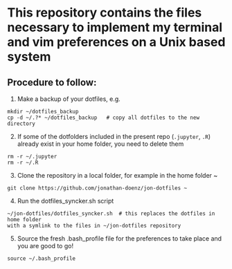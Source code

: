 # This repository contains the files necessary to implement my terminal and vim preferences on a Unix based system

## Procedure to follow:
1) Make a backup of your dotfiles, e.g.
```
mkdir ~/dotfiles_backup
cp -d ~/.?* ~/dotfiles_backup 	# copy all dotfiles to the new directory
```

2) If some of the dotfolders included in the present repo (`.jupyter`, `.R`) already exist in your home folder, you need to delete them
```
rm -r ~/.jupyter
rm -r ~/.R
```

3) Clone the repository in a local folder, for example in the home folder ~
```
git clone https://github.com/jonathan-doenz/jon-dotfiles ~
```

4) Run the dotfiles_syncker.sh script
```
~/jon-dotfiles/dotfiles_syncker.sh 	# this replaces the dotfiles in home folder 
with a symlink to the files in ~/jon-dotfiles repository
```

5) Source the fresh .bash_profile file for the preferences to take place and you are good to go!
```
source ~/.bash_profile
```

